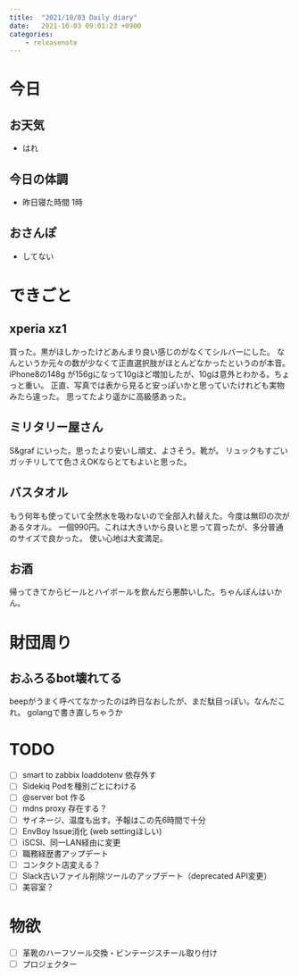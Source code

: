```yaml
---
title:  "2021/10/03 Daily diary"
date:   2021-10-03 09:01:23 +0900
categories:
    - releasenote
---
```

# 今日

## お天気

* はれ

## 今日の体調

* 昨日寝た時間 1時

## おさんぽ

* してない

# できごと

## xperia xz1

買った。黒がほしかったけどあんまり良い感じのがなくてシルバーにした。
なんというか元々の数が少なくて正直選択肢がほとんどなかったというのが本音。
iPhone8の148g が156gになって10gほど増加したが、10gは意外とわかる。ちょっと重い。
正直、写真では表から見ると安っぽいかと思っていたけれども実物みたら違った。
思ってたより遥かに高級感あった。

## ミリタリー屋さん

S&graf にいった。思ったより安いし頑丈、よさそう。靴が。
リュックもすごいガッチリしてて色さえOKならとてもよいと思った。

## バスタオル

もう何年も使っていて全然水を吸わないので全部入れ替えた。今度は無印の次があるタオル。
一個990円。これは大きいから良いと思って買ったが、多分普通のサイズで良かった。
使い心地は大変満足。

## お酒

帰ってきてからビールとハイボールを飲んだら悪酔いした。ちゃんぽんはいかん。

# 財団周り

## おふろるbot壊れてる

beepがうまく呼べてなかったのは昨日なおしたが、まだ駄目っぽい。なんだこれ。
golangで書き直しちゃうか

# TODO 

- [ ] smart to zabbix loaddotenv 依存外す
- [ ] Sidekiq Podを種別ごとにわける
- [ ] @server bot 作る
- [ ] mdns proxy 存在する？
- [ ] サイネージ、温度も出す。予報はこの先6時間で十分
- [ ] EnvBoy Issue消化 (web settingほしい)
- [ ] iSCSI、同一LAN経由に変更
- [ ] 職務経歴書アップデート
- [ ] コンタクト店変える？
- [ ] Slack古いファイル削除ツールのアップデート（deprecated API変更）
- [ ] 美容室？

# 物欲

- [ ] 革靴のハーフソール交換・ビンテージスチール取り付け
- [ ] プロジェクター
